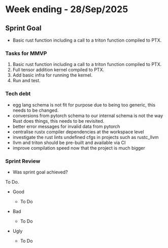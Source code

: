 # Week ending - 28/Sep/2025

## Sprint Goal

- Basic rust function including a call to a triton function compiled to PTX.

### Tasks for MMVP

1. Basic rust function including a call to a triton function compiled to PTX.
2. Full tensor addition kernel compiled to PTX.
3. Add basic infra for running the kernel.
4. Run and test.

### Tech debt

- egg lang schema is not fit for purpose due to being too generic, this needs to be changed.
- conversions from pytorch schema to our internal schema is not the way Rust does things, this needs to be revisited.
- better error messages for invalid data from pytorch
- centralise rustx compiler dependencies at the workspace level
- investigate the rust lints undefined cfgs in projects such as rustc_llvm
- llvm and triton should be pre-built and available via CI
- improve compilation speed now that the project is much bigger

### Sprint Review

- Was sprint goal achieved?

To Do.

- Good
  - To Do

- Bad
  - To Do

- Ugly
  - To Do
